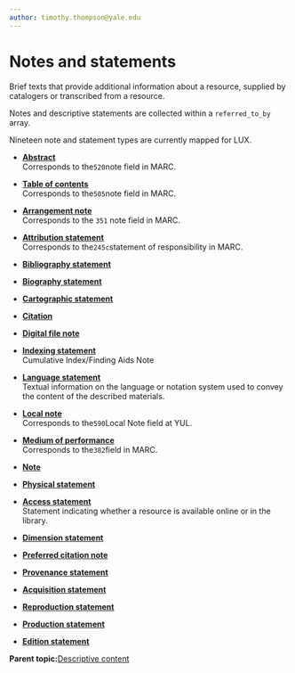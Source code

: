 ```yaml
---
author: timothy.thompson@yale.edu
---
```


# Notes and statements

Brief texts that provide additional information about a resource, supplied by catalogers or transcribed from a resource.

Notes and descriptive statements are collected within a `referred_to_by` array.

Nineteen note and statement types are currently mapped for LUX.

-   **[Abstract](../tasks/notes-and-statements/abstract.md)**  
Corresponds to the`520`note field in MARC.
-   **[Table of contents](../tasks/notes-and-statements/table_of_contents.md)**  
Corresponds to the`505`note field in MARC.
-   **[Arrangement note](../tasks/notes-and-statements/arrangement_note.md)**  
Corresponds to the `351` note field in MARC.
-   **[Attribution statement](../tasks/notes-and-statements/attribution_statement.md)**  
Corresponds to the`245c`statement of responsibility in MARC.
-   **[Bibliography statement](../tasks/notes-and-statements/bibliography_statement.md)**  

-   **[Biography statement](../tasks/notes-and-statements/biography_statement.md)**  

-   **[Cartographic statement](../tasks/notes-and-statements/cartographic_statement.md)**  

-   **[Citation](../tasks/notes-and-statements/citation.md)**  

-   **[Digital file note](../tasks/notes-and-statements/digital_file_note.md)**  

-   **[Indexing statement](../tasks/notes-and-statements/indexing_statement.md)**  
Cumulative Index/Finding Aids Note
-   **[Language statement](../tasks/notes-and-statements/language_statement.md)**  
Textual information on the language or notation system used to convey the content of the described materials.
-   **[Local note](../tasks/notes-and-statements/local_note.md)**  
Corresponds to the`590`Local Note field at YUL.
-   **[Medium of performance](../tasks/notes-and-statements/material_statement.md)**  
Corresponds to the`382`field in MARC.
-   **[Note](../tasks/notes-and-statements/note.md)**  

-   **[Physical statement](../tasks/notes-and-statements/physical_statement.md)**  

-   **[Access statement](../tasks/notes-and-statements/access_statement.md)**  
Statement indicating whether a resource is available online or in the library.
-   **[Dimension statement](../tasks/notes-and-statements/dimension_statement.md)**  

-   **[Preferred citation note](../tasks/notes-and-statements/preferred_citation_note.md)**  

-   **[Provenance statement](../tasks/notes-and-statements/provenance_statement.md)**  

-   **[Acquisition statement](../tasks/notes-and-statements/acquisition_statement.md)**  

-   **[Reproduction statement](../tasks/notes-and-statements/reproduction_statement.md)**  

-   **[Production statement](../tasks/notes-and-statements/production_statement.md)**  

-   **[Edition statement](../tasks/notes-and-statements/edition_statement.md)**  


**Parent topic:**[Descriptive content](../concepts/descriptive_content.md)

